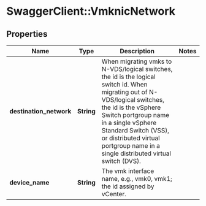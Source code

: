 # SwaggerClient::VmknicNetwork

## Properties
Name | Type | Description | Notes
------------ | ------------- | ------------- | -------------
**destination_network** | **String** | When migrating vmks to N-VDS/logical switches, the id is the logical switch id. When migrating out of N-VDS/logical switches, the id is the vSphere Switch portgroup name in a single vSphere Standard Switch (VSS), or distributed virtual portgroup name in a single distributed virtual switch (DVS). | 
**device_name** | **String** | The vmk interface name, e.g., vmk0, vmk1; the id assigned by vCenter. | 


